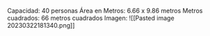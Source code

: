 Capacidad: 40 personas
Área en Metros: 6.66 x 9.86 metros
Metros cuadrados: 66 metros cuadrados
Imagen:
![[Pasted image 20230322181340.png]]


